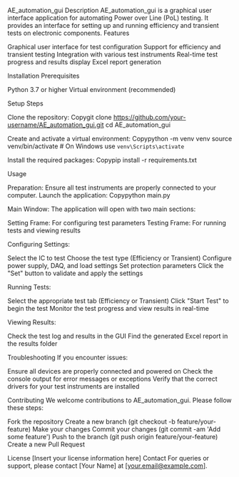 AE_automation_gui
Description
AE_automation_gui is a graphical user interface application for automating Power over Line (PoL) testing. It provides an interface for setting up and running efficiency and transient tests on electronic components.
Features

Graphical user interface for test configuration
Support for efficiency and transient testing
Integration with various test instruments
Real-time test progress and results display
Excel report generation

Installation
Prerequisites

Python 3.7 or higher
Virtual environment (recommended)

Setup Steps

Clone the repository:
Copygit clone https://github.com/your-username/AE_automation_gui.git
cd AE_automation_gui

Create and activate a virtual environment:
Copypython -m venv venv
source venv/bin/activate  # On Windows use `venv\Scripts\activate`

Install the required packages:
Copypip install -r requirements.txt


Usage

Preparation: Ensure all test instruments are properly connected to your computer.
Launch the application:
Copypython main.py

Main Window: The application will open with two main sections:

Setting Frame: For configuring test parameters
Testing Frame: For running tests and viewing results


Configuring Settings:

Select the IC to test
Choose the test type (Efficiency or Transient)
Configure power supply, DAQ, and load settings
Set protection parameters
Click the "Set" button to validate and apply the settings


Running Tests:

Select the appropriate test tab (Efficiency or Transient)
Click "Start Test" to begin the test
Monitor the test progress and view results in real-time


Viewing Results:

Check the test log and results in the GUI
Find the generated Excel report in the results folder



Troubleshooting
If you encounter issues:

Ensure all devices are properly connected and powered on
Check the console output for error messages or exceptions
Verify that the correct drivers for your test instruments are installed

Contributing
We welcome contributions to AE_automation_gui. Please follow these steps:

Fork the repository
Create a new branch (git checkout -b feature/your-feature)
Make your changes
Commit your changes (git commit -am 'Add some feature')
Push to the branch (git push origin feature/your-feature)
Create a new Pull Request

License
[Insert your license information here]
Contact
For queries or support, please contact [Your Name] at [your.email@example.com].